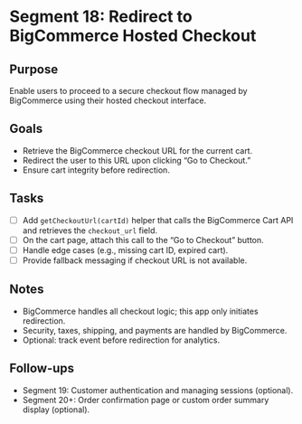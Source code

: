 # Segment 18: Redirect to BigCommerce Hosted Checkout

## Purpose

Enable users to proceed to a secure checkout flow managed by BigCommerce using their hosted checkout interface.

## Goals

- Retrieve the BigCommerce checkout URL for the current cart.
- Redirect the user to this URL upon clicking “Go to Checkout.”
- Ensure cart integrity before redirection.

## Tasks

- [ ] Add `getCheckoutUrl(cartId)` helper that calls the BigCommerce Cart API and retrieves the `checkout_url` field.
- [ ] On the cart page, attach this call to the “Go to Checkout” button.
- [ ] Handle edge cases (e.g., missing cart ID, expired cart).
- [ ] Provide fallback messaging if checkout URL is not available.

## Notes

- BigCommerce handles all checkout logic; this app only initiates redirection.
- Security, taxes, shipping, and payments are handled by BigCommerce.
- Optional: track event before redirection for analytics.

## Follow-ups

- Segment 19: Customer authentication and managing sessions (optional).
- Segment 20+: Order confirmation page or custom order summary display (optional).
